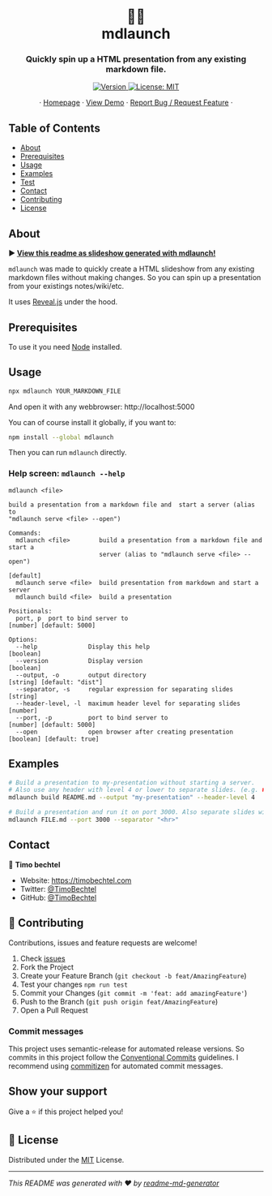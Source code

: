 <h1 align="center">📄🚀<br>mdlaunch</h1>
<h3 align="center">Quickly spin up a HTML presentation from any existing markdown file.</h3>
<p align="center">
  <a href="https://www.npmjs.com/package/mdlaunch" target="_blank">
    <img alt="Version" src="https://img.shields.io/npm/v/mdlaunch.svg">
  </a>
  <a href="https://github.com/TimoBechtel/mdlaunch/blob/master/LICENSE" target="_blank">
    <img alt="License: MIT" src="https://img.shields.io/github/license/TimoBechtel/mdlaunch" />
  </a>
</p>
<p align="center">
  ·
  <a href="https://github.com/TimoBechtel/mdlaunch#readme">Homepage</a>
  ·
  <a href="https://timobechtel.github.io/mdlaunch/">View Demo</a>
  ·
  <a href="https://github.com/TimoBechtel/mdlaunch/issues">Report Bug / Request Feature</a>
  ·
</p>

## Table of Contents

- [About](#about)
- [Prerequisites](#prerequisites)
- [Usage](#usage)
- [Examples](#examples)
- [Test](#run-tests)
- [Contact](#contact)
- [Contributing](#Contributing)
- [License](#license)

## About

**▶ [View this readme as slideshow generated with mdlaunch!](https://timobechtel.github.io/mdlaunch/)**

`mdlaunch` was made to quickly create a HTML slideshow from any existing markdown files without making changes.
So you can spin up a presentation from your existings notes/wiki/etc.

It uses [Reveal.js](https://github.com/hakimel/reveal.js/) under the hood.

## Prerequisites
To use it you need [Node](https://nodejs.org/en/) installed.

## Usage

```sh
npx mdlaunch YOUR_MARKDOWN_FILE
```

And open it with any webbrowser: http://localhost:5000

You can of course install it globally, if you want to:

```sh
npm install --global mdlaunch
```

Then you can run `mdlaunch` directly.

### Help screen: `mdlaunch --help`

```
mdlaunch <file>

build a presentation from a markdown file and  start a server (alias to
"mdlaunch serve <file> --open")

Commands:
  mdlaunch <file>        build a presentation from a markdown file and  start a
                         server (alias to "mdlaunch serve <file> --open")
                                                                          [default]
  mdlaunch serve <file>  build presentation from markdown and start a server
  mdlaunch build <file>  build a presentation

Positionals:
  port, p  port to bind server to                                         [number] [default: 5000]

Options:
  --help              Display this help                                   [boolean]
  --version           Display version                                     [boolean]
  --output, -o        output directory                                    [string] [default: "dist"]
  --separator, -s     regular expression for separating slides            [string]
  --header-level, -l  maximum header level for separating slides          [number]
  --port, -p          port to bind server to                              [number] [default: 5000]
  --open              open browser after creating presentation            [boolean] [default: true]
```

## Examples

```sh
# Build a presentation to my-presentation without starting a server.
# Also use any header with level 4 or lower to separate slides. (e.g. ### Header)
mdlaunch build README.md --output "my-presentation" --header-level 4

# Build a presentation and run it on port 3000. Also separate slides with <hr>.
mdlaunch FILE.md --port 3000 --separator "<hr>"
```

## Contact

👤 **Timo bechtel**

- Website: https://timobechtel.com
- Twitter: [@TimoBechtel](https://twitter.com/TimoBechtel)
- GitHub: [@TimoBechtel](https://github.com/TimoBechtel)

## 🤝 Contributing

Contributions, issues and feature requests are welcome!<br />

1. Check [issues](https://github.com/TimoBechtel/mdlaunch/issues)
1. Fork the Project
1. Create your Feature Branch (`git checkout -b feat/AmazingFeature`)
1. Test your changes `npm run test`
1. Commit your Changes (`git commit -m 'feat: add amazingFeature'`)
1. Push to the Branch (`git push origin feat/AmazingFeature`)
1. Open a Pull Request

### Commit messages

This project uses semantic-release for automated release versions. So commits in this project follow the [Conventional Commits](https://www.conventionalcommits.org/en/v1.0.0-beta.2/) guidelines. I recommend using [commitizen](https://github.com/commitizen/cz-cli) for automated commit messages.

## Show your support

Give a ⭐️ if this project helped you!

## 📝 License

Distributed under the [MIT](https://github.com/TimoBechtel/mdlaunch/blob/master/LICENSE) License.

---

_This README was generated with ❤️ by [readme-md-generator](https://github.com/kefranabg/readme-md-generator)_
